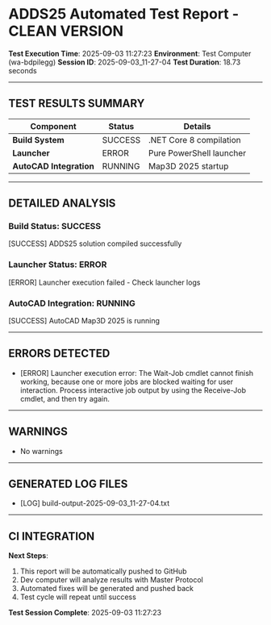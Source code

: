 ﻿# ADDS25 Automated Test Report - CLEAN VERSION

**Test Execution Time**: 2025-09-03 11:27:23
**Environment**: Test Computer (wa-bdpilegg)
**Session ID**: 2025-09-03_11-27-04
**Test Duration**: 18.73 seconds

---

## TEST RESULTS SUMMARY

| Component | Status | Details |
|-----------|--------|---------|
| **Build System** | SUCCESS | .NET Core 8 compilation |
| **Launcher** | ERROR | Pure PowerShell launcher |
| **AutoCAD Integration** | RUNNING | Map3D 2025 startup |

---

## DETAILED ANALYSIS

### Build Status: SUCCESS
[SUCCESS] ADDS25 solution compiled successfully

### Launcher Status: ERROR
[ERROR] Launcher execution failed - Check launcher logs

### AutoCAD Integration: RUNNING
[SUCCESS] AutoCAD Map3D 2025 is running

---

## ERRORS DETECTED
- [ERROR] Launcher execution error: The Wait-Job cmdlet cannot finish working, because one or more jobs are blocked waiting for user interaction.  Process interactive job output by using the Receive-Job cmdlet, and then try again.

---

## WARNINGS
- No warnings

---

## GENERATED LOG FILES
- [LOG] build-output-2025-09-03_11-27-04.txt

---

## CI INTEGRATION

**Next Steps**:
1. This report will be automatically pushed to GitHub
2. Dev computer will analyze results with Master Protocol
3. Automated fixes will be generated and pushed back
4. Test cycle will repeat until success

**Test Session Complete**: 2025-09-03 11:27:23

